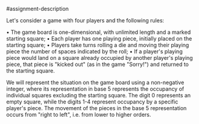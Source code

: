 #assignment-description

Let's consider a game with four players and the following rules:

• The game board is one-dimensional, with unlimited length and a marked starting square;
• Each player has one playing piece, initially placed on the starting square;
• Players take turns rolling a die and moving their playing piece the number of spaces indicated by the roll;
• If a player's playing piece would land on a square already occupied by another player's playing piece, that piece is "kicked out" (as in the game "Sorry!") and returned to the starting square.

We will represent the situation on the game board using a non-negative integer, where its representation in base 5 represents the occupancy of individual squares excluding the starting square. The digit 0 represents an empty square, while the digits 1-4 represent occupancy by a specific player's piece. The movement of the pieces in the base 5 representation occurs from "right to left", i.e. from lower to higher orders.

